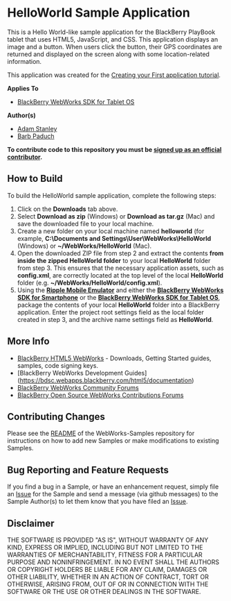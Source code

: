 # HelloWorld Sample Application

This is a Hello World-like sample application for the BlackBerry PlayBook tablet that uses HTML5, JavaScript, and CSS. This application displays an image and a button. When users click the button, their GPS coordinates are returned and displayed on the screen along with some location-related information. 

This application was created for the [Creating your First application tutorial](https://bdsc.webapps.blackberry.com/html5/documentation/ww_tutorials/tutorial_create_first_app_intro_1969476_11.html).

**Applies To**

* [BlackBerry WebWorks SDK for Tablet OS](http://us.blackberry.com/developers/tablet/webworks.jsp)

**Author(s)** 

* [Adam Stanley](https://github.com/astanley)
* [Barb Paduch](https://github.com/bpaduch)

**To contribute code to this repository you must be [signed up as an official contributor](http://blackberry.github.com/howToContribute.html).**


## How to Build

To build the HelloWorld sample application, complete the following steps:

1. Click on the **Downloads** tab above.
2. Select **Download as zip** (Windows) or **Download as tar.gz** (Mac) and save the downloaded file to your local machine.
3. Create a new folder on your local machine named **helloworld** (for example, **C:\Documents and Settings\User\WebWorks\HelloWorld** (Windows) or **~/WebWorks/HelloWorld** (Mac).
4. Open the downloaded ZIP file from step 2 and extract the contents **from inside the zipped HelloWorld folder** to your local **HelloWorld** folder from step 3.  This ensures that the necessary application assets, such as **config.xml**, are correctly located at the top level of the local **HelloWorld** folder (e.g. **~/WebWorks/HelloWorld/config.xml**).
5. Using the **[Ripple Mobile Emulator](http://developer.blackberry.com/html5/download)** and either the **[BlackBerry WebWorks SDK for Smartphone](http://developer.blackberry.com/html5/download)** or the **[BlackBerry WebWorks SDK for Tablet OS](http://developer.blackberry.com/html5/download)**, package the contents of your local **HelloWorld** folder into a BlackBerry application.  Enter the project root settings field as the local folder created in step 3, and the archive name settings field as **HelloWorld**.


## More Info

* [BlackBerry HTML5 WebWorks](https://bdsc.webapps.blackberry.com/html5/) - Downloads, Getting Started guides, samples, code signing keys.
* [BlackBerry WebWorks Development Guides] (https://bdsc.webapps.blackberry.com/html5/documentation)
* [BlackBerry WebWorks Community Forums](http://supportforums.blackberry.com/t5/Web-and-WebWorks-Development/bd-p/browser_dev)
* [BlackBerry Open Source WebWorks Contributions Forums](http://supportforums.blackberry.com/t5/BlackBerry-WebWorks/bd-p/ww_con)

## Contributing Changes

Please see the [README](https://github.com/blackberry/WebWorks-Samples) of the WebWorks-Samples repository for instructions on how to add new Samples or make modifications to existing Samples.


## Bug Reporting and Feature Requests

If you find a bug in a Sample, or have an enhancement request, simply file an [Issue](https://github.com/blackberry/WebWorks-Samples/issues) for the Sample and send a message (via github messages) to the Sample Author(s) to let them know that you have filed an [Issue](https://github.com/blackberry/WebWorks-Samples/issues).


## Disclaimer

THE SOFTWARE IS PROVIDED "AS IS", WITHOUT WARRANTY OF ANY KIND, EXPRESS OR IMPLIED, INCLUDING BUT NOT LIMITED TO THE WARRANTIES OF MERCHANTABILITY, FITNESS FOR A PARTICULAR PURPOSE AND NONINFRINGEMENT. IN NO EVENT SHALL THE AUTHORS OR COPYRIGHT HOLDERS BE LIABLE FOR ANY CLAIM, DAMAGES OR OTHER LIABILITY, WHETHER IN AN ACTION OF CONTRACT, TORT OR OTHERWISE, ARISING FROM, OUT OF OR IN CONNECTION WITH THE SOFTWARE OR THE USE OR OTHER DEALINGS IN THE SOFTWARE.
